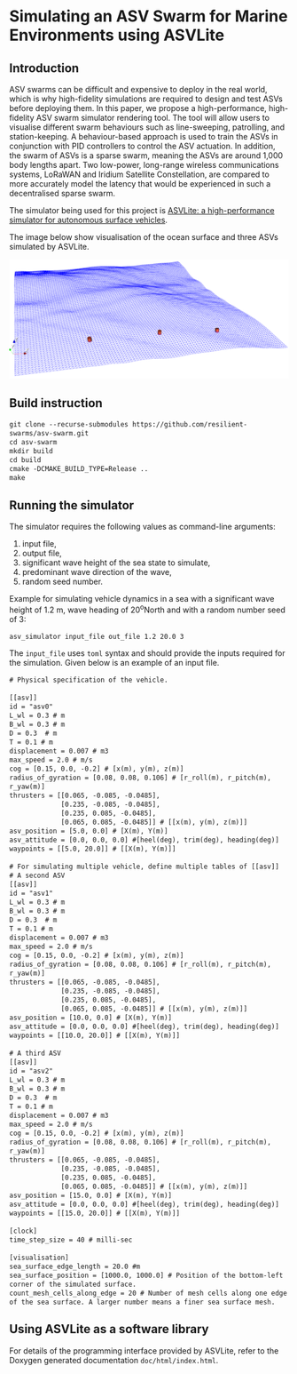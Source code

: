 # Simulating an ASV Swarm for Marine Environments using ASVLite

## Introduction
ASV swarms can be difficult and expensive to deploy in the real world, which is why high-fidelity simulations are required to design and test ASVs before deploying them. In this paper, we propose a high-performance, high-fidelity ASV swarm simulator rendering tool. The tool will allow users to visualise different swarm behaviours such as line-sweeping, patrolling, and station-keeping. A behaviour-based approach is used to train the ASVs in conjunction with PID controllers to control the ASV actuation. In addition, the swarm of ASVs is a sparse swarm, meaning the ASVs are around 1,000 body lengths apart. Two low-power, long-range wireless communications systems, LoRaWAN and Iridium Satellite Constellation, are compared to more accurately model the latency that would be experienced in such a decentralised sparse swarm. 

The simulator being used for this project is [ASVLite: a high-performance simulator for autonomous surface vehicles](https://arxiv.org/abs/2003.04599).

The image below show visualisation of the ocean surface and three ASVs simulated by ASVLite.

![visualisation](./simulator.png)

## Build instruction
``` 
git clone --recurse-submodules https://github.com/resilient-swarms/asv-swarm.git
cd asv-swarm
mkdir build
cd build
cmake -DCMAKE_BUILD_TYPE=Release ..
make 
```

## Running the simulator

The simulator requires the following values as command-line arguments:
1. input file, 
2. output file,
3. significant wave height of the sea state to simulate, 
4. predominant wave direction of the wave,
5. random seed number.

Example for simulating vehicle dynamics in a sea with a significant wave height of 1.2 m, wave heading of 20<sup>o</sup>North and with a random number seed of 3:
```
asv_simulator input_file out_file 1.2 20.0 3
```

The `input_file` uses `toml` syntax and should provide the inputs required for the simulation. Given below is an example of an input file. 
```
# Physical specification of the vehicle. 

[[asv]]
id = "asv0"
L_wl = 0.3 # m
B_wl = 0.3 # m
D = 0.3  # m
T = 0.1 # m
displacement = 0.007 # m3
max_speed = 2.0 # m/s
cog = [0.15, 0.0, -0.2] # [x(m), y(m), z(m)]
radius_of_gyration = [0.08, 0.08, 0.106] # [r_roll(m), r_pitch(m), r_yaw(m)]
thrusters = [[0.065, -0.085, -0.0485], 
			 [0.235, -0.085, -0.0485], 
			 [0.235, 0.085, -0.0485], 
			 [0.065, 0.085, -0.0485]] # [[x(m), y(m), z(m)]]
asv_position = [5.0, 0.0] # [X(m), Y(m)]
asv_attitude = [0.0, 0.0, 0.0] #[heel(deg), trim(deg), heading(deg)]
waypoints = [[5.0, 20.0]] # [[X(m), Y(m)]]

# For simulating multiple vehicle, define multiple tables of [[asv]]
# A second ASV
[[asv]]
id = "asv1"
L_wl = 0.3 # m
B_wl = 0.3 # m
D = 0.3  # m
T = 0.1 # m
displacement = 0.007 # m3
max_speed = 2.0 # m/s
cog = [0.15, 0.0, -0.2] # [x(m), y(m), z(m)]
radius_of_gyration = [0.08, 0.08, 0.106] # [r_roll(m), r_pitch(m), r_yaw(m)]
thrusters = [[0.065, -0.085, -0.0485], 
			 [0.235, -0.085, -0.0485], 
			 [0.235, 0.085, -0.0485], 
			 [0.065, 0.085, -0.0485]] # [[x(m), y(m), z(m)]]
asv_position = [10.0, 0.0] # [X(m), Y(m)]
asv_attitude = [0.0, 0.0, 0.0] #[heel(deg), trim(deg), heading(deg)]
waypoints = [[10.0, 20.0]] # [[X(m), Y(m)]]

# A third ASV
[[asv]]
id = "asv2"
L_wl = 0.3 # m
B_wl = 0.3 # m
D = 0.3  # m
T = 0.1 # m
displacement = 0.007 # m3
max_speed = 2.0 # m/s
cog = [0.15, 0.0, -0.2] # [x(m), y(m), z(m)]
radius_of_gyration = [0.08, 0.08, 0.106] # [r_roll(m), r_pitch(m), r_yaw(m)]
thrusters = [[0.065, -0.085, -0.0485], 
			 [0.235, -0.085, -0.0485], 
			 [0.235, 0.085, -0.0485], 
			 [0.065, 0.085, -0.0485]] # [[x(m), y(m), z(m)]]
asv_position = [15.0, 0.0] # [X(m), Y(m)]
asv_attitude = [0.0, 0.0, 0.0] #[heel(deg), trim(deg), heading(deg)]
waypoints = [[15.0, 20.0]] # [[X(m), Y(m)]]

[clock]
time_step_size = 40 # milli-sec

[visualisation]
sea_surface_edge_length = 20.0 #m
sea_surface_position = [1000.0, 1000.0] # Position of the bottom-left corner of the simulated surface.
count_mesh_cells_along_edge = 20 # Number of mesh cells along one edge of the sea surface. A larger number means a finer sea surface mesh.
```

## Using ASVLite as a software library

For details of the programming interface provided by ASVLite, refer to the Doxygen generated documentation `doc/html/index.html`.
